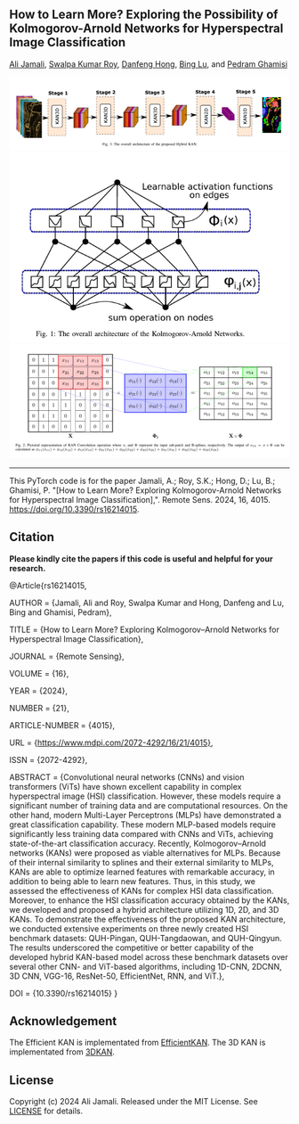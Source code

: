 
## How to Learn More? Exploring the Possibility of Kolmogorov-Arnold Networks for Hyperspectral Image Classification







[Ali Jamali](https://www.researchgate.net/profile/Ali-Jamali), [Swalpa Kumar Roy](https://swalpa.github.io), [Danfeng Hong](https://sites.google.com/view/danfeng-hong), [Bing Lu](https://www.sfu.ca/people/binglu/about.html), and [Pedram Ghamisi](https://www.iarai.ac.at/people/pedramghamisi/)

<img src="HybridKAN.png"/>
<img src="Kan.png"/>
<img src="Kan_operation.png"/>

___________

This PyTorch code is for the paper Jamali, A.; Roy, S.K.; Hong, D.; Lu, B.; Ghamisi, P. "[How to Learn More? Exploring Kolmogorov-Arnold Networks for Hyperspectral Image Classification],". Remote Sens. 2024, 16, 4015. https://doi.org/10.3390/rs16214015.



Citation
---------------------

**Please kindly cite the papers if this code is useful and helpful for your research.**

@Article{rs16214015,

AUTHOR = {Jamali, Ali and Roy, Swalpa Kumar and Hong, Danfeng and Lu, Bing and Ghamisi, Pedram},

TITLE = {How to Learn More? Exploring Kolmogorov–Arnold Networks for Hyperspectral Image Classification},

JOURNAL = {Remote Sensing},

VOLUME = {16},

YEAR = {2024},

NUMBER = {21},

ARTICLE-NUMBER = {4015},

URL = {https://www.mdpi.com/2072-4292/16/21/4015},

ISSN = {2072-4292},

ABSTRACT = {Convolutional neural networks (CNNs) and vision transformers (ViTs) have shown excellent capability in complex hyperspectral image (HSI) classification. However, these models require a significant number of training data and are computational resources. On the other hand, modern Multi-Layer Perceptrons (MLPs) have demonstrated a great classification capability. These modern MLP-based models require significantly less training data compared with CNNs and ViTs, achieving state-of-the-art classification accuracy. Recently, Kolmogorov–Arnold networks (KANs) were proposed as viable alternatives for MLPs. Because of their internal similarity to splines and their external similarity to MLPs, KANs are able to optimize learned features with remarkable accuracy, in addition to being able to learn new features. Thus, in this study, we assessed the effectiveness of KANs for complex HSI data classification. Moreover, to enhance the HSI classification accuracy obtained by the KANs, we developed and proposed a hybrid architecture utilizing 1D, 2D, and 3D KANs. To demonstrate the effectiveness of the proposed KAN architecture, we conducted extensive experiments on three newly created HSI benchmark datasets: QUH-Pingan, QUH-Tangdaowan, and QUH-Qingyun. The results underscored the competitive or better capability of the developed hybrid KAN-based model across these benchmark datasets over several other CNN- and ViT-based algorithms, including 1D-CNN, 2DCNN, 3D CNN, VGG-16, ResNet-50, EfficientNet, RNN, and ViT.},

DOI = {10.3390/rs16214015}
}

  
Acknowledgement
---------------------

The Efficient KAN is implementated from [EfficientKAN](https://github.com/Blealtan/efficient-kan).
The 3D KAN is implementated from [3DKAN](https://github.com/FirasBDarwish/ConvKAN3D).

## License

Copyright (c) 2024 Ali Jamali. Released under the MIT License. See [LICENSE](LICENSE) for details.

